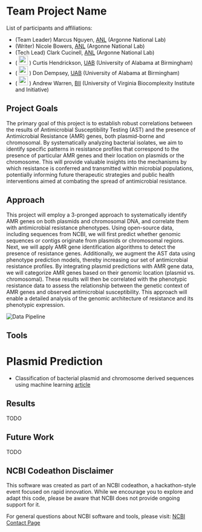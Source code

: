 # Team Project Name

List of participants and affiliations:
- (Team Leader) Marcus Nguyen, [ANL](https://www.anl.gov/) (Argonne National Lab)
- (Writer) Nicole Bowers, [ANL](https://www.anl.gov/) (Argonne National Lab)
- (Tech Lead) Clark Cucinell, [ANL](https://www.anl.gov/) (Argonne National Lab)
- ( <img src="https://github.com/user-attachments/assets/e498c0a6-5641-487d-b346-624ff7a6d922" width="24"> ) Curtis Hendrickson, [UAB](https://uab.edu) (University of Alabama at Birmingham)
- ( <img src="https://github.com/user-attachments/assets/e498c0a6-5641-487d-b346-624ff7a6d922" width="24"> ) Don Dempsey, [UAB](https://uab.edu) (University of Alabama at Birmingham)
- ( <img src="https://github.com/user-attachments/assets/e498c0a6-5641-487d-b346-624ff7a6d922" width="24"> ) Andrew Warren, [BII](https://biocomplexity.virginia.edu/) (University of Virginia Biocomplexity Institute and Initiative)

<!-- [ICTV](https://ictv.global), [BV-BRC](https://bv-brc.org), [Kaizen-Education](https://www.uab.edu/ccts/training-academy/kaizen)-->


## Project Goals

The primary goal of this project is to establish robust correlations between the results of Antimicrobial Susceptibility Testing (AST) and the presence of Antimicrobial Resistance (AMR) genes, both plasmid-borne and chromosomal. By systematically analyzing bacterial isolates, we aim to identify specific patterns in resistance profiles that correspond to the presence of particular AMR genes and their location on plasmids or the chromosome. This will provide valuable insights into the mechanisms by which resistance is conferred and transmitted within microbial populations, potentially informing future therapeutic strategies and public health interventions aimed at combating the spread of antimicrobial resistance.

## Approach

This project will employ a 3-pronged approach to systematically identify AMR genes on both plasmids and chromosomal DNA, and correlate them with antimicrobial resistance phenotypes. Using open-source data, including sequences from NCBI, we will first predict whether genomic sequences or contigs originate from plasmids or chromosomal regions. Next, we will apply AMR gene identification algorithms to detect the presence of resistance genes. Additionally, we augment the AST data using phenotype prediction models, thereby increasing our set of antimicrobial resistance profiles. By integrating plasmid predictions with AMR gene data, we will categorize AMR genes based on their genomic location (plasmid vs. chromosomal). These results will then be correlated with the phenotypic resistance data to assess the relationship between the genetic context of AMR genes and observed antimicrobial susceptibility. This approach will enable a detailed analysis of the genomic architecture of resistance and its phenotypic expression.

![Data Pipeline](https://github.com/user-attachments/assets/a5da2130-1dba-43d6-bce2-2de54c97899c)

## Tools

# Plasmid Prediction
- Classification of bacterial plasmid and chromosome derived sequences using machine learning [article](https://journals.plos.org/plosone/article?id=10.1371/journal.pone.0279280)

## Results

TODO

## Future Work

TODO

## NCBI Codeathon Disclaimer
This software was created as part of an NCBI codeathon, a hackathon-style event focused on rapid innovation. While we encourage you to explore and adapt this code, please be aware that NCBI does not provide ongoing support for it.

For general questions about NCBI software and tools, please visit: [NCBI Contact Page](https://www.ncbi.nlm.nih.gov/home/about/contact/)



